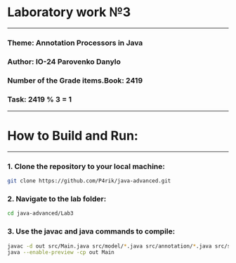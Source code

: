 # Laboratory work №3
***
### Theme: Annotation Processors in Java
### Author: IO-24 Parovenko Danylo
### Number of the Grade items.Book: 2419
### Task: 2419 % 3 = 1
***
# How to Build and Run:
***
### 1. Clone the repository to your local machine:
```bash
git clone https://github.com/P4rik/java-advanced.git
```
### 2. Navigate to the lab folder:
```bash
cd java-advanced/Lab3
```
### 3. Use the javac and java commands to compile:
```bash
javac -d out src/Main.java src/model/*.java src/annotation/*.java src/serializer/*.java
java --enable-preview -cp out Main
```